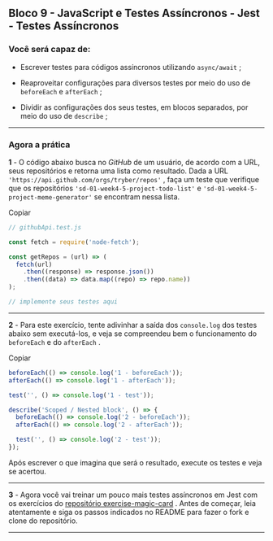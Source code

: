 ## Bloco 9 - JavaScript e Testes Assíncronos - Jest - Testes Assíncronos

### Você será capaz de:

-   Escrever testes para códigos assíncronos utilizando  `async/await`  ;
    
-   Reaproveitar configurações para diversos testes por meio do uso de  `beforeEach`  e  `afterEach`  ;
    
-   Dividir as configurações dos seus testes, em blocos separados, por meio do uso de  `describe`  ;
    

----------

### Agora a prática

**1** - O código abaixo busca no  _GitHub_ de um usuário, de acordo com a URL, seus repositórios e retorna uma lista como resultado. Dada a URL  `'https://api.github.com/orgs/tryber/repos'`  , faça um teste que verifique que os repositórios  `'sd-01-week4-5-project-todo-list'`  e  `'sd-01-week4-5-project-meme-generator'`  se encontram nessa lista.

Copiar

```javascript
// githubApi.test.js

const fetch = require('node-fetch');

const getRepos = (url) => (
  fetch(url)
    .then((response) => response.json())
    .then((data) => data.map((repo) => repo.name))
);

// implemente seus testes aqui
```

----------

**2** - Para este exercício, tente adivinhar a saída dos  `console.log`  dos testes abaixo sem executá-los, e veja se compreendeu bem o funcionamento do  `beforeEach`  e do  `afterEach`  .

Copiar

```javascript
beforeEach(() => console.log('1 - beforeEach'));
afterEach(() => console.log('1 - afterEach'));

test('', () => console.log('1 - test'));

describe('Scoped / Nested block', () => {
  beforeEach(() => console.log('2 - beforeEach'));
  afterEach(() => console.log('2 - afterEach'));

  test('', () => console.log('2 - test'));
});
```

Após escrever o que imagina que será o resultado, execute os testes e veja se acertou.

----------

**3** - Agora você vai treinar um pouco mais testes assíncronos em Jest com os exercícios do  [repositório exercise-magic-card](https://github.com/tryber/exercise-magic-card) . Antes de começar, leia atentamente e siga os passos indicados no README para fazer o fork e clone do repositório.

----------